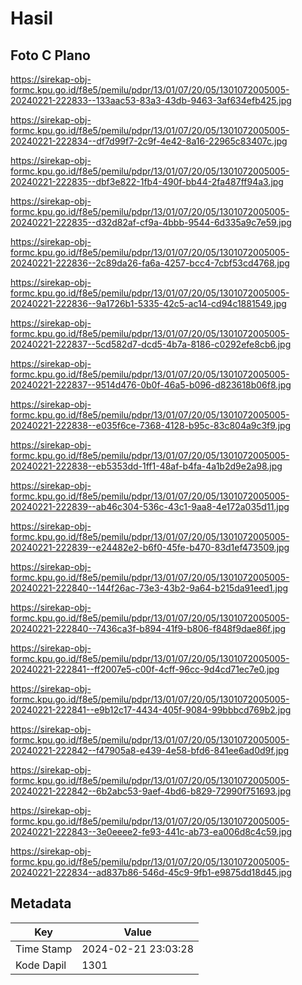 # Hasil

## Foto C Plano

https://sirekap-obj-formc.kpu.go.id/f8e5/pemilu/pdpr/13/01/07/20/05/1301072005005-20240221-222833--133aac53-83a3-43db-9463-3af634efb425.jpg

https://sirekap-obj-formc.kpu.go.id/f8e5/pemilu/pdpr/13/01/07/20/05/1301072005005-20240221-222834--df7d99f7-2c9f-4e42-8a16-22965c83407c.jpg

https://sirekap-obj-formc.kpu.go.id/f8e5/pemilu/pdpr/13/01/07/20/05/1301072005005-20240221-222835--dbf3e822-1fb4-490f-bb44-2fa487ff94a3.jpg

https://sirekap-obj-formc.kpu.go.id/f8e5/pemilu/pdpr/13/01/07/20/05/1301072005005-20240221-222835--d32d82af-cf9a-4bbb-9544-6d335a9c7e59.jpg

https://sirekap-obj-formc.kpu.go.id/f8e5/pemilu/pdpr/13/01/07/20/05/1301072005005-20240221-222836--2c89da26-fa6a-4257-bcc4-7cbf53cd4768.jpg

https://sirekap-obj-formc.kpu.go.id/f8e5/pemilu/pdpr/13/01/07/20/05/1301072005005-20240221-222836--9a1726b1-5335-42c5-ac14-cd94c1881549.jpg

https://sirekap-obj-formc.kpu.go.id/f8e5/pemilu/pdpr/13/01/07/20/05/1301072005005-20240221-222837--5cd582d7-dcd5-4b7a-8186-c0292efe8cb6.jpg

https://sirekap-obj-formc.kpu.go.id/f8e5/pemilu/pdpr/13/01/07/20/05/1301072005005-20240221-222837--9514d476-0b0f-46a5-b096-d823618b06f8.jpg

https://sirekap-obj-formc.kpu.go.id/f8e5/pemilu/pdpr/13/01/07/20/05/1301072005005-20240221-222838--e035f6ce-7368-4128-b95c-83c804a9c3f9.jpg

https://sirekap-obj-formc.kpu.go.id/f8e5/pemilu/pdpr/13/01/07/20/05/1301072005005-20240221-222838--eb5353dd-1ff1-48af-b4fa-4a1b2d9e2a98.jpg

https://sirekap-obj-formc.kpu.go.id/f8e5/pemilu/pdpr/13/01/07/20/05/1301072005005-20240221-222839--ab46c304-536c-43c1-9aa8-4e172a035d11.jpg

https://sirekap-obj-formc.kpu.go.id/f8e5/pemilu/pdpr/13/01/07/20/05/1301072005005-20240221-222839--e24482e2-b6f0-45fe-b470-83d1ef473509.jpg

https://sirekap-obj-formc.kpu.go.id/f8e5/pemilu/pdpr/13/01/07/20/05/1301072005005-20240221-222840--144f26ac-73e3-43b2-9a64-b215da91eed1.jpg

https://sirekap-obj-formc.kpu.go.id/f8e5/pemilu/pdpr/13/01/07/20/05/1301072005005-20240221-222840--7436ca3f-b894-41f9-b806-f848f9dae86f.jpg

https://sirekap-obj-formc.kpu.go.id/f8e5/pemilu/pdpr/13/01/07/20/05/1301072005005-20240221-222841--ff2007e5-c00f-4cff-96cc-9d4cd71ec7e0.jpg

https://sirekap-obj-formc.kpu.go.id/f8e5/pemilu/pdpr/13/01/07/20/05/1301072005005-20240221-222841--e9b12c17-4434-405f-9084-99bbbcd769b2.jpg

https://sirekap-obj-formc.kpu.go.id/f8e5/pemilu/pdpr/13/01/07/20/05/1301072005005-20240221-222842--f47905a8-e439-4e58-bfd6-841ee6ad0d9f.jpg

https://sirekap-obj-formc.kpu.go.id/f8e5/pemilu/pdpr/13/01/07/20/05/1301072005005-20240221-222842--6b2abc53-9aef-4bd6-b829-72990f751693.jpg

https://sirekap-obj-formc.kpu.go.id/f8e5/pemilu/pdpr/13/01/07/20/05/1301072005005-20240221-222843--3e0eeee2-fe93-441c-ab73-ea006d8c4c59.jpg

https://sirekap-obj-formc.kpu.go.id/f8e5/pemilu/pdpr/13/01/07/20/05/1301072005005-20240221-222834--ad837b86-546d-45c9-9fb1-e9875dd18d45.jpg


## Metadata

| Key        | Value               |
| ---------- | ------------------- |
| Time Stamp | 2024-02-21 23:03:28 |
| Kode Dapil | 1301                |



